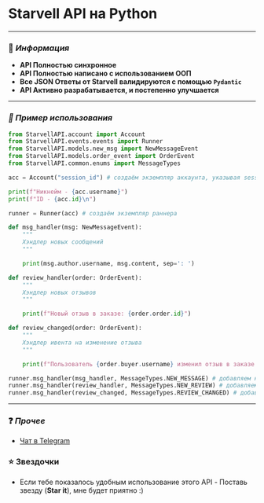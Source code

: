 # Starvell API на Python

---
### 📕 _Информация_
* __API Полностью синхронное__
* __API Полностью написано с использованием ООП__
* __Все JSON Ответы от Starvell валидируются с помощью `Pydantic`__
* __API Активно разрабатывается, и постепенно улучшается__
---
### _🤖 Пример использования_
```python
from StarvellAPI.account import Account
from StarvellAPI.events.events import Runner
from StarvellAPI.models.new_msg import NewMessageEvent
from StarvellAPI.models.order_event import OrderEvent
from StarvellAPI.common.enums import MessageTypes

acc = Account("session_id") # создаём экземпляр аккаунта, указывая session_id полученный со starvell.com

print(f"Никнейм - {acc.username}")
print(f"ID - {acc.id}\n")

runner = Runner(acc) # создаём экземпляр раннера

def msg_handler(msg: NewMessageEvent):
    """
    Хэндлер новых сообщений
    """

    print(msg.author.username, msg.content, sep=': ')

def review_handler(order: OrderEvent):
    """
    Хэндлер новых отзывов
    """

    print(f"Новый отзыв в заказе: {order.order.id}")

def review_changed(order: OrderEvent):
    """
    Хэндлер ивента на изменение отзыва
    """

    print(f"Пользователь {order.buyer.username} изменил отзыв в заказе {order.order.id}")

runner.msg_handler(msg_handler, MessageTypes.NEW_MESSAGE) # добавляем наш хэндлер новых сообщений
runner.msg_handler(review_handler, MessageTypes.NEW_REVIEW) # добавляем наш хэндлер новых отзывов
runner.msg_handler(review_changed, MessageTypes.REVIEW_CHANGED) # добавляем наш хэндлер на ивент изменения отзыва
```
___
### ❓ _Прочее_
* [Чат в Telegram](https://t.me/starvell_api)

### ⭐ Звездочки
* Если тебе показалось удобным использование этого API - Поставь звезду (__Star it__), мне будет приятно :)